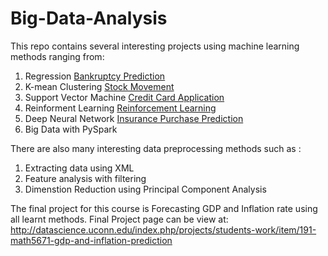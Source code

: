 # Big-Data-Analysis

This repo contains several interesting projects using machine learning methods ranging from:

1. Regression [Bankruptcy Prediction](Bankruptcy_Prediction_via_Regression.ipynb)
2. K-mean Clustering [Stock Movement](Stock-Movement-with-KmeanClustering.ipynb)
3. Support Vector Machine [Credit Card Application](Support_Vector_Machine_Template_for_Credit_Card_Applications.ipynb)
4. Reinforment Learning [Reinforcement Learning](Reinforcement-Learning.ipynb)
5. Deep Neural Network [Insurance Purchase Prediction](Insurance_Purchase_Prediction_Using_Deep_Neural_Network.ipynb)
6. Big Data with PySpark 

There are also many interesting data preprocessing methods such as :
1. Extracting data using XML
2. Feature analysis with filtering
3. Dimenstion Reduction using Principal Component Analysis

The final project for this course is Forecasting GDP and Inflation rate using all learnt methods. Final Project page can be view at:
http://datascience.uconn.edu/index.php/projects/students-work/item/191-math5671-gdp-and-inflation-prediction
